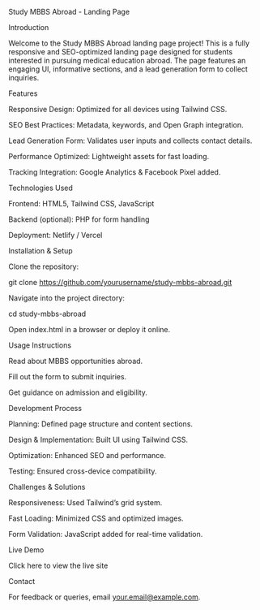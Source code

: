 Study MBBS Abroad - Landing Page

Introduction

Welcome to the Study MBBS Abroad landing page project! This is a fully responsive and SEO-optimized landing page designed for students interested in pursuing medical education abroad. The page features an engaging UI, informative sections, and a lead generation form to collect inquiries.

Features

Responsive Design: Optimized for all devices using Tailwind CSS.

SEO Best Practices: Metadata, keywords, and Open Graph integration.

Lead Generation Form: Validates user inputs and collects contact details.

Performance Optimized: Lightweight assets for fast loading.

Tracking Integration: Google Analytics & Facebook Pixel added.

Technologies Used

Frontend: HTML5, Tailwind CSS, JavaScript

Backend (optional): PHP for form handling

Deployment: Netlify / Vercel

Installation & Setup

Clone the repository:

git clone https://github.com/yourusername/study-mbbs-abroad.git

Navigate into the project directory:

cd study-mbbs-abroad

Open index.html in a browser or deploy it online.

Usage Instructions

Read about MBBS opportunities abroad.

Fill out the form to submit inquiries.

Get guidance on admission and eligibility.

Development Process

Planning: Defined page structure and content sections.

Design & Implementation: Built UI using Tailwind CSS.

Optimization: Enhanced SEO and performance.

Testing: Ensured cross-device compatibility.

Challenges & Solutions

Responsiveness: Used Tailwind’s grid system.

Fast Loading: Minimized CSS and optimized images.

Form Validation: JavaScript added for real-time validation.

Live Demo

Click here to view the live site

Contact

For feedback or queries, email your.email@example.com.

